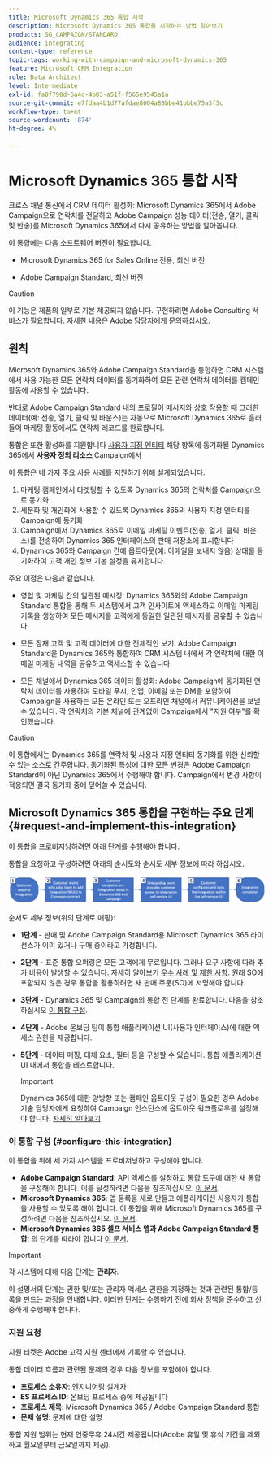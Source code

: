 ```yaml
---
title: Microsoft Dynamics 365 통합 시작
description: Microsoft Dynamics 365 통합을 시작하는 방법 알아보기
products: SG_CAMPAIGN/STANDARD
audience: integrating
content-type: reference
topic-tags: working-with-campaign-and-microsoft-dynamics-365
feature: Microsoft CRM Integration
role: Data Architect
level: Intermediate
exl-id: fa0f790d-6a4d-4b83-a51f-f565e9545a1a
source-git-commit: e7fdaa4b1d77afdae8004a88bbe41bbbe75a3f3c
workflow-type: tm+mt
source-wordcount: '874'
ht-degree: 4%

---
```


# Microsoft Dynamics 365 통합 시작

크로스 채널 통신에서 CRM 데이터 활성화: Microsoft Dynamics 365에서 Adobe Campaign으로 연락처를 전달하고 Adobe Campaign 성능 데이터(전송, 열기, 클릭 및 반송)를 Microsoft Dynamics 365에서 다시 공유하는 방법을 알아봅니다.

이 통합에는 다음 소프트웨어 버전이 필요합니다.

* Microsoft Dynamics 365 for Sales Online 전용, 최신 버전

* Adobe Campaign Standard, 최신 버전

>[!CAUTION]
>
>이 기능은 제품의 일부로 기본 제공되지 않습니다. 구현하려면 Adobe Consulting 서비스가 필요합니다. 자세한 내용은 Adobe 담당자에게 문의하십시오.
>

## 원칙

Microsoft Dynamics 365와 Adobe Campaign Standard을 통합하면 CRM 시스템에서 사용 가능한 모든 연락처 데이터를 동기화하여 모든 관련 연락처 데이터를 캠페인 활동에 사용할 수 있습니다.

반대로 Adobe Campaign Standard 내의 프로필이 메시지와 상호 작용할 때 그러한 데이터(예: 전송, 열기, 클릭 및 바운스)는 자동으로 Microsoft Dynamics 365로 흘러들어 마케팅 활동에서도 연락처 레코드를 완료합니다.

통합은 또한 활성화를 지원합니다 [사용자 지정 엔티티](../../integrating/using/d365-acs-self-service-app-settings.md) 해당 항목에 동기화될 Dynamics 365에서 **사용자 정의 리소스** Campaign에서

이 통합은 네 가지 주요 사용 사례를 지원하기 위해 설계되었습니다.

1. 마케팅 캠페인에서 타겟팅할 수 있도록 Dynamics 365의 연락처를 Campaign으로 동기화
1. 세분화 및 개인화에 사용할 수 있도록 Dynamics 365의 사용자 지정 엔터티를 Campaign에 동기화
1. Campaign에서 Dynamics 365로 이메일 마케팅 이벤트(전송, 열기, 클릭, 바운스)를 전송하여 Dynamics 365 인터페이스의 판매 저장소에 표시합니다
1. Dynamics 365와 Campaign 간에 옵트아웃(예: 이메일을 보내지 않음) 상태를 동기화하여 고객 개인 정보 기본 설정을 유지합니다.

주요 이점은 다음과 같습니다.

* 영업 및 마케팅 간의 일관된 메시징: Dynamics 365와의 Adobe Campaign Standard 통합을 통해 두 시스템에서 고객 인사이트에 액세스하고 이메일 마케팅 기록을 생성하여 모든 메시지를 고객에게 동일한 일관된 메시지를 공유할 수 있습니다.

* 모든 잠재 고객 및 고객 데이터에 대한 전체적인 보기: Adobe Campaign Standard을 Dynamics 365와 통합하여 CRM 시스템 내에서 각 연락처에 대한 이메일 마케팅 내역을 공유하고 액세스할 수 있습니다.

* 모든 채널에서 Dynamics 365 데이터 활성화: Adobe Campaign에 동기화된 연락처 데이터를 사용하여 모바일 푸시, 인앱, 이메일 또는 DM을 포함하여 Campaign을 사용하는 모든 온라인 또는 오프라인 채널에서 커뮤니케이션을 보낼 수 있습니다. 각 연락처의 기본 채널에 관계없이 Campaign에서 &quot;지원 여부&quot;를 확인했습니다.

>[!CAUTION]
>
>이 통합에서는 Dynamics 365를 연락처 및 사용자 지정 엔티티 동기화를 위한 신뢰할 수 있는 소스로 간주합니다.  동기화된 특성에 대한 모든 변경은 Adobe Campaign Standard이 아닌 Dynamics 365에서 수행해야 합니다.  Campaign에서 변경 사항이 적용되면 결국 동기화 중에 덮어쓸 수 있습니다.
>

## Microsoft Dynamics 365 통합을 구현하는 주요 단계{#request-and-implement-this-integration}

이 통합을 프로비저닝하려면 아래 단계를 수행해야 합니다.

통합을 요청하고 구성하려면 아래의 순서도와 순서도 세부 정보에 따라 하십시오.

![](assets/provisioning-wf.png)

순서도 세부 정보(위의 단계로 매핑):

* **1단계** - 판매 및 Adobe Campaign Standard용 Microsoft Dynamics 365 라이선스가 이미 있거나 구매 중이라고 가정합니다.
* **2단계** - 표준 통합 오퍼링은 모든 고객에게 무료입니다. 그러나 요구 사항에 따라 추가 비용이 발생할 수 있습니다. 자세히 알아보기 [우수 사례 및 제한 사항](../../integrating/using/d365-acs-notices-and-recommendations.md). 원래 SO에 포함되지 않은 경우 통합을 활용하려면 새 판매 주문(SO)에 서명해야 합니다.
* **3단계** - Dynamics 365 및 Campaign의 통합 전 단계를 완료합니다. 다음을 참조하십시오 [이 통합 구성](#configure-this-integration).
* **4단계** - Adobe 온보딩 팀이 통합 애플리케이션 UI(사용자 인터페이스)에 대한 액세스 권한을 제공합니다.
* **5단계** - 데이터 매핑, 대체 요소, 필터 등을 구성할 수 있습니다. 통합 애플리케이션 UI 내에서 통합을 테스트합니다.

  >[!IMPORTANT]
  >
  > Dynamics 365에 대한 양방향 또는 캠페인 옵트아웃 구성이 필요한 경우 Adobe 기술 담당자에게 요청하여 Campaign 인스턴스에 옵트아웃 워크플로우를 설정해야 합니다. [자세히 알아보기](../../integrating/using/d365-acs-notices-and-recommendations.md#opt-out)

### 이 통합 구성 {#configure-this-integration}

이 통합을 위해 세 가지 시스템을 프로비저닝하고 구성해야 합니다.

* **Adobe Campaign Standard**: API 액세스를 설정하고 통합 도구에 대한 새 통합을 구성해야 합니다. 이를 달성하려면 다음을 참조하십시오. [이 문서](../../integrating/using/d365-acs-configure-adobe-io.md).
* **Microsoft Dynamics 365**: 앱 등록을 새로 만들고 애플리케이션 사용자가 통합을 사용할 수 있도록 해야 합니다.  이 통합을 위해 Microsoft Dynamics 365를 구성하려면 다음을 참조하십시오. [이 문서](../../integrating/using/d365-acs-configure-d365.md).
* **Microsoft Dynamics 365 셀프 서비스 앱과 Adobe Campaign Standard 통합**: 의 단계를 따라야 합니다 [이 문서](../../integrating/using/d365-acs-self-service-app-control-access.md).

>[!IMPORTANT]
>
>각 시스템에 대해 다음 단계는 **관리자**.
>
>이 설명서의 단계는 권한 및/또는 관리자 액세스 권한을 지정하는 것과 관련된 통합/등록을 만드는 과정을 안내합니다.  이러한 단계는 수행하기 전에 회사 정책을 준수하고 신중하게 수행해야 합니다.
>

### 지원 요청

지원 티켓은 Adobe 고객 지원 센터에서 기록할 수 있습니다.

통합 데이터 흐름과 관련된 문제의 경우 다음 정보를 포함해야 합니다.

* **프로세스 소유자**: 엔지니어링 설계자
* **ES 프로세스 ID**: 온보딩 프로세스 중에 제공됩니다
* **프로세스 제목**: Microsoft Dynamics 365 / Adobe Campaign Standard 통합
* **문제 설명**: 문제에 대한 설명

통합 지원 범위는 현재 연중무휴 24시간 제공됩니다(Adobe 휴일 및 휴식 기간을 제외하고 월요일부터 금요일까지 제공).
